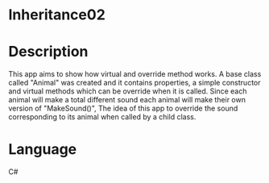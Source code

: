 # Inheritance02
# Description
This app aims to show how virtual and override method works. A base class called "Animal" was created and it contains 
properties, a simple constructor and virtual methods which can be override when it is called. Since each animal will make a total different sound each 
animal will make their own version of "MakeSound()", The idea of this app to override the sound corresponding to its animal when called by a child class.

# Language
C#
